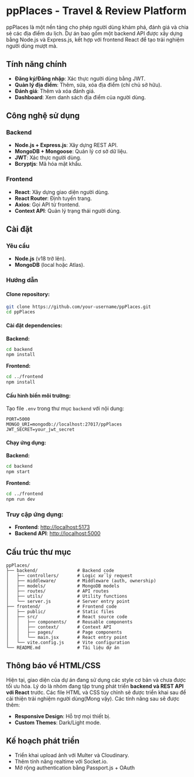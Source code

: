 # ppPlaces - Travel & Review Platform

ppPlaces là một nền tảng cho phép người dùng khám phá, đánh giá và chia sẻ các địa điểm du lịch. Dự án bao gồm một backend API được xây dựng bằng Node.js và Express.js, kết hợp với frontend React để tạo trải nghiệm người dùng mượt mà.

## Tính năng chính
- **Đăng ký/Đăng nhập**: Xác thực người dùng bằng JWT.
- **Quản lý địa điểm**: Thêm, sửa, xóa địa điểm (chỉ chủ sở hữu).
- **Đánh giá**: Thêm và xóa đánh giá.
- **Dashboard**: Xem danh sách địa điểm của người dùng.

## Công nghệ sử dụng

### Backend
- **Node.js + Express.js**: Xây dựng REST API.
- **MongoDB + Mongoose**: Quản lý cơ sở dữ liệu.
- **JWT**: Xác thực người dùng.
- **Bcryptjs**: Mã hóa mật khẩu.

### Frontend
- **React**: Xây dựng giao diện người dùng.
- **React Router**: Định tuyến trang.
- **Axios**: Gọi API từ frontend.
- **Context API**: Quản lý trạng thái người dùng.

## Cài đặt

### Yêu cầu
- **Node.js** (v18 trở lên).
- **MongoDB** (local hoặc Atlas).

### Hướng dẫn
#### Clone repository:
```bash
git clone https://github.com/your-username/ppPlaces.git
cd ppPlaces
```

#### Cài đặt dependencies:
**Backend:**
```bash
cd backend
npm install
```

**Frontend:**
```bash
cd ../frontend
npm install
```

#### Cấu hình biến môi trường:
Tạo file `.env` trong thư mục `backend` với nội dung:
```env
PORT=5000
MONGO_URI=mongodb://localhost:27017/ppPlaces
JWT_SECRET=your_jwt_secret
```

#### Chạy ứng dụng:
**Backend:**
```bash
cd backend
npm start
```

**Frontend:**
```bash
cd ../frontend
npm run dev
```

### Truy cập ứng dụng:
- **Frontend**: [http://localhost:5173](http://localhost:5173)
- **Backend API**: [http://localhost:5000](http://localhost:5000)

## Cấu trúc thư mục
```
ppPlaces/
├── backend/               # Backend code
│   ├── controllers/       # Logic xử lý request
│   ├── middleware/        # Middleware (auth, ownership)
│   ├── models/            # MongoDB models
│   ├── routes/            # API routes
│   ├── utils/             # Utility functions
│   └── server.js          # Server entry point
├── frontend/              # Frontend code
│   ├── public/            # Static files
│   ├── src/               # React source code
│   │   ├── components/    # Reusable components
│   │   ├── context/       # Context API
│   │   ├── pages/         # Page components
│   │   └── main.jsx       # React entry point
│   └── vite.config.js     # Vite configuration
└── README.md              # Tài liệu dự án
```

## Thông báo về HTML/CSS
Hiện tại, giao diện của dự án đang sử dụng các style cơ bản và chưa được tối ưu hóa. Lý do là nhóm đang tập trung phát triển **backend và REST API với React** trước. Các file HTML và CSS tùy chỉnh sẽ được triển khai sau để cải thiện trải nghiệm người dùng(Mong vậy). 
Các tính năng sau sẽ được thêm:
- **Responsive Design**: Hỗ trợ mọi thiết bị.
- **Custom Themes**: Dark/Light mode.

## Kế hoạch phát triển
- Triển khai upload ảnh với Multer và Cloudinary.
- Thêm tính năng realtime với Socket.io.
- Mở rộng authentication bằng Passport.js + OAuth


